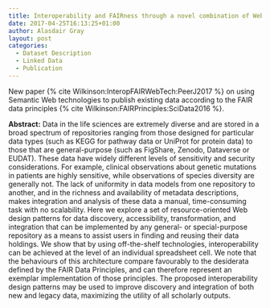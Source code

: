 ```yaml
---
title: Interoperability and FAIRness through a novel combination of Web technologies
date: 2017-04-25T16:13:25+01:00
author: Alasdair Gray
layout: post
categories:
  - Dataset Description
  - Linked Data
  - Publication
---
```

New paper {% cite Wilkinson:InteropFAIRWebTech:PeerJ2017 %} on using Semantic Web technologies to publish existing data according to the FAIR data principles {% cite Wilkinson:FAIRPrinciples:SciData2016 %}.

**Abstract:** Data in the life sciences are extremely diverse and are stored in a broad spectrum of repositories ranging from those designed for particular data types (such as KEGG for pathway data or UniProt for protein data) to those that are general-purpose (such as FigShare, Zenodo, Dataverse or EUDAT). These data have widely different levels of sensitivity and security considerations. For example, clinical observations about genetic mutations in patients are highly sensitive, while observations of species diversity are generally not. The lack of uniformity in data models from one repository to another, and in the richness and availability of metadata descriptions, makes integration and analysis of these data a manual, time-consuming task with no scalability. Here we explore a set of resource-oriented Web design patterns for data discovery, accessibility, transformation, and integration that can be implemented by any general- or special-purpose repository as a means to assist users in finding and reusing their data holdings. We show that by using off-the-shelf technologies, interoperability can be achieved at the level of an individual spreadsheet cell. We note that the behaviours of this architecture compare favourably to the desiderata defined by the FAIR Data Principles, and can therefore represent an exemplar implementation of those principles. The proposed interoperability design patterns may be used to improve discovery and integration of both new and legacy data, maximizing the utility of all scholarly outputs.